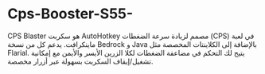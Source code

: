 # Cps-Booster-S55-
CPS Blaster هو سكربت AutoHotkey مصمم لزيادة سرعة الضغطات (CPS) في لعبة ماينكرافت. يدعم كل من نسخة Bedrock و Java بالإضافة إلى الكلاينتات المخصصة مثل Flarial. يتيح لك التحكم في مضاعفة الضغطات لكلا الزرين الأيسر والأيمن مع إمكانية تشغيل/إيقاف السكربت بسهولة عبر أزرار مخصصة.

